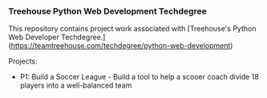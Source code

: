 ### Treehouse Python Web Development Techdegree

This repository contains project work associated with [Treehouse's Python Web Developer Techdegree.] (https://teamtreehouse.com/techdegree/python-web-development)

Projects:
* P1: Build a Soccer League - Build a tool to help a scooer coach divide 18 players into a well-balanced team
